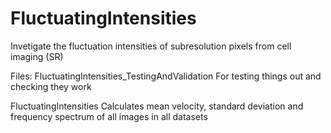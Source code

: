 # FluctuatingIntensities
Invetigate the fluctuation intensities of subresolution pixels from cell imaging (SR)

Files:
FluctuatingIntensities_TestingAndValidation
For testing things out and checking they work

FluctuatingIntensities
Calculates mean velocity, standard deviation and frequency spectrum of all images in all datasets